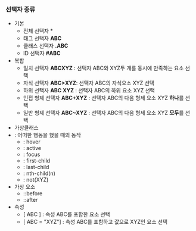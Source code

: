 ### 선택자 종류
- 기본
  + 전체 선택자  *
  + 태그 선택자 **ABC**
  + 클래스 선택자 **.ABC**
  + ID 선택자 **#ABC**
- 복합
  + 일치 선택자 **ABCXYZ** : 선택자 ABC와 XYZ두 개를 동시에 만족하는 요소 선택
  + 자식 선택자 **ABC>XYZ**: 선택자 ABC의 자식요소 XYZ 선택
  + 하위 선택자 **ABC XYZ** : 선택자 ABC의 하위 요소 XYZ 선택
  + 인접 형제 선택자 **ABC+XYZ** : 선택자 ABC의 다음 형제 요소 XYZ **하나**를 선택
  + 일반 형제 선택자 **ABC~XYZ** : 선택자 ABC의 다음 형제 요소 XYZ **모두**를 선택
- 가상클래스
- : 어떠한 행동을 했을 때의 동작
  + : hover
  + : active
  + : focus
  + : first-child
  + : last-child
  + : nth-child(n)
  + : not(XYZ)
- 가상 요소
  + ::before
  + ::after
- 속성
  + [ ABC ] : 속성 ABC를 포함한 요소 선택
  + [ ABC = "XYZ"] : 속성 ABC를 포함하고 값으로 XYZ인 요소 선택
